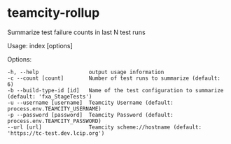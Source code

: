 # teamcity-rollup
Summarize test failure counts in last N test runs

  Usage: index [options]

  Options:

    -h, --help                output usage information
    -c --count [count]        Number of test runs to summarize (default: 6)
    -b --build-type-id [id]   Name of the test configuration to summarize (default: 'fxa_StageTests')
    -u --username [username]  Teamcity Username (default: process.env.TEAMCITY_USERNAME)
    -p --password [password]  Teamcity Password (default: process.env.TEAMCITY_PASSWORD)
    --url [url]               Teamcity scheme://hostname (default: 'https://tc-test.dev.lcip.org')
